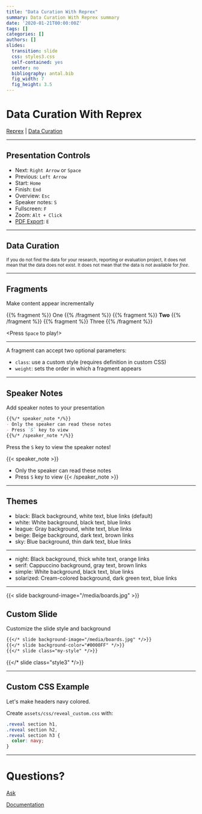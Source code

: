 ```yaml
---
title: "Data Curation With Reprex"
summary: Data Curation With Reprex summary
date: '2020-01-21T00:00:00Z'
tags: []
categories: []
authors: []
slides:
  transition: slide
  css: styles3.css
  self-contained: yes
  center: no
  bibliography: antal.bib
  fig_width: 7
  fig_height: 3.5
---
```


# Data Curation With Reprex

[Reprex](https://wowchemy.com/) | [Data Curation](https://wowchemy.com/docs/managing-content/#create-slides)

---

## Presentation Controls

- Next: `Right Arrow` or `Space`
- Previous: `Left Arrow`
- Start: `Home`
- Finish: `End`
- Overview: `Esc`
- Speaker notes: `S`
- Fullscreen: `F`
- Zoom: `Alt + Click`
- [PDF Export](https://github.com/hakimel/reveal.js#pdf-export): `E`

---

## Data Curation

<small>If you do not find the data for your research, reporting or evaluation project, it does not mean that the data does not exist. It does not mean that the data is not available for *free*.</small>

---

## Fragments

Make content appear incrementally



{{% fragment %}} One {{% /fragment %}}
{{% fragment %}} **Two** {{% /fragment %}}
{{% fragment %}} Three {{% /fragment %}}

<Press `Space` to play!>

---

A fragment can accept two optional parameters:

- `class`: use a custom style (requires definition in custom CSS)
- `weight`: sets the order in which a fragment appears

---

## Speaker Notes

Add speaker notes to your presentation

```markdown
{{%/* speaker_note */%}}
- Only the speaker can read these notes
- Press `S` key to view
{{%/* /speaker_note */%}}
```

Press the `S` key to view the speaker notes!

{{< speaker_note >}}
- Only the speaker can read these notes
- Press `S` key to view
{{< /speaker_note >}}

---

## Themes

- black: Black background, white text, blue links (default)
- white: White background, black text, blue links
- league: Gray background, white text, blue links
- beige: Beige background, dark text, brown links
- sky: Blue background, thin dark text, blue links

---

- night: Black background, thick white text, orange links
- serif: Cappuccino background, gray text, brown links
- simple: White background, black text, blue links
- solarized: Cream-colored background, dark green text, blue links

---

{{< slide background-image="/media/boards.jpg" >}}

## Custom Slide

Customize the slide style and background

```markdown
{{</* slide background-image="/media/boards.jpg" */>}}
{{</* slide background-color="#0000FF" */>}}
{{</* slide class="my-style" */>}}
```
{{</* slide class="style3" */>}}

---

## Custom CSS Example

Let's make headers navy colored.

Create `assets/css/reveal_custom.css` with:

```css
.reveal section h1,
.reveal section h2,
.reveal section h3 {
  color: navy;
}
```

---

# Questions?

[Ask](https://github.com/wowchemy/wowchemy-hugo-modules/discussions)

[Documentation](https://wowchemy.com/docs/managing-content/#create-slides)
